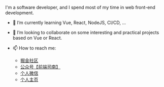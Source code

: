 I'm a software developer, and I spend most of my time in web front-end development.

- 🌱 I’m currently learning Vue, React, NodeJS, CI/CD, ...
- 👯 I’m looking to collaborate on some interesting and practical projects based on Vue or React.
- 📫 How to reach me: 

  - [掘金社区](https://juejin.im/user/2752832847753085/posts)
  - [公众号【前端司南】](http://qncdn.wbjiang.cn/%E5%89%8D%E7%AB%AF%E5%8F%B8%E5%8D%97%E5%90%8D%E7%89%87%E5%B8%A6%E5%BE%AE%E4%BF%A1.png)
  - [个人微信](http://qncdn.wbjiang.cn/%E4%B8%AA%E4%BA%BA%E4%BA%8C%E7%BB%B4%E7%A0%81.jpg)
  - [个人主页](https://www.wbjiang.cn/)
